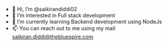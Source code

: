 - 👋 Hi, I’m @saikirandiddi02
- 👀 I’m interested in Full stack development
- 🌱 I’m currently learning Backend development using NodeJs
- 📫 You can reach out to me using my mail saikiran.diddi@thebluespire.com
